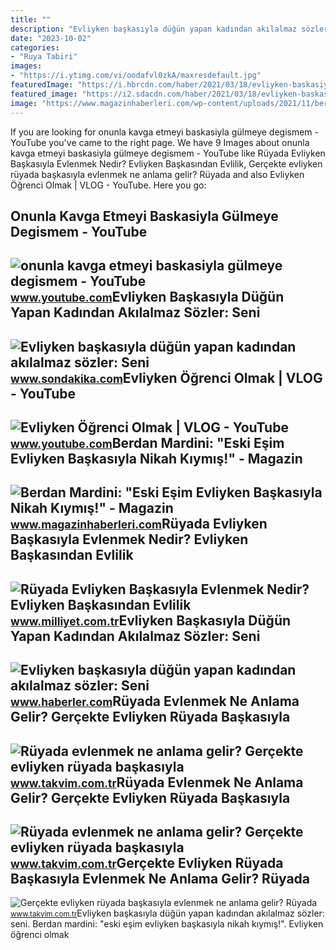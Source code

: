 ```yaml
---
title: ""
description: "Evliyken başkasıyla düğün yapan kadından akılalmaz sözler: seni"
date: "2023-10-02"
categories:
- "Ruya Tabiri"
images:
- "https://i.ytimg.com/vi/oodafvl0zkA/maxresdefault.jpg"
featuredImage: "https://i.hbrcdn.com/haber/2021/03/18/evliyken-baskasiyla-dugun-yapan-kadindan-14003500_5403_m.jpg"
featured_image: "https://i2.sdacdn.com/haber/2021/03/18/evliyken-baskasiyla-dugun-yapan-kadindan-14003500_5998_amp.jpg"
image: "https://www.magazinhaberleri.com/wp-content/uploads/2021/11/berdan-mardini-eski-esim-evliyken-baskasiyla-nikah-kiymis.jpg"
---
```


If you are looking for onunla kavga etmeyi baskasiyla gülmeye degismem - YouTube you've came to the right page. We have 9 Images about onunla kavga etmeyi baskasiyla gülmeye degismem - YouTube like Rüyada Evliyken Başkasıyla Evlenmek Nedir? Evliyken Başkasından Evlilik, Gerçekte evliyken rüyada başkasıyla evlenmek ne anlama gelir? Rüyada and also Evliyken Öğrenci Olmak | VLOG - YouTube. Here you go:

Onunla Kavga Etmeyi Baskasiyla Gülmeye Degismem - YouTube
---------------------------------------------------------

 ![onunla kavga etmeyi baskasiyla gülmeye degismem - YouTube](https://i.ytimg.com/vi/oodafvl0zkA/maxresdefault.jpg) <small>www.youtube.com</small>Evliyken Başkasıyla Düğün Yapan Kadından Akılalmaz Sözler: Seni
---------------------------------------------------------------

 ![Evliyken başkasıyla düğün yapan kadından akılalmaz sözler: Seni](https://i2.sdacdn.com/haber/2021/03/18/evliyken-baskasiyla-dugun-yapan-kadindan-14003500_5998_amp.jpg) <small>www.sondakika.com</small>Evliyken Öğrenci Olmak | VLOG - YouTube
---------------------------------------

 ![Evliyken Öğrenci Olmak | VLOG - YouTube](https://i.ytimg.com/vi/FnM0wTtsJgU/maxresdefault.jpg) <small>www.youtube.com</small>Berdan Mardini: "Eski Eşim Evliyken Başkasıyla Nikah Kıymış!" - Magazin
-----------------------------------------------------------------------

 ![Berdan Mardini: "Eski Eşim Evliyken Başkasıyla Nikah Kıymış!" - Magazin](https://www.magazinhaberleri.com/wp-content/uploads/2021/11/berdan-mardini-eski-esim-evliyken-baskasiyla-nikah-kiymis.jpg) <small>www.magazinhaberleri.com</small>Rüyada Evliyken Başkasıyla Evlenmek Nedir? Evliyken Başkasından Evlilik
-----------------------------------------------------------------------

 ![Rüyada Evliyken Başkasıyla Evlenmek Nedir? Evliyken Başkasından Evlilik](https://i2.milimaj.com/i/milliyet/75/0x410/6051e73986b24415d8d66635.jpg) <small>www.milliyet.com.tr</small>Evliyken Başkasıyla Düğün Yapan Kadından Akılalmaz Sözler: Seni
---------------------------------------------------------------

 ![Evliyken başkasıyla düğün yapan kadından akılalmaz sözler: Seni](https://i.hbrcdn.com/haber/2021/03/18/evliyken-baskasiyla-dugun-yapan-kadindan-14003500_5403_m.jpg) <small>www.haberler.com</small>Rüyada Evlenmek Ne Anlama Gelir? Gerçekte Evliyken Rüyada Başkasıyla
--------------------------------------------------------------------

 ![Rüyada evlenmek ne anlama gelir? Gerçekte evliyken rüyada başkasıyla](https://iatkv.tmgrup.com.tr/256296/0/0/0/0/0/0?u=https:%2f%2fitkv.tmgrup.com.tr%2falbum%2f2021%2f12%2f29%2f1640807489790.jpg&mw=1100&l=1) <small>www.takvim.com.tr</small>Rüyada Evlenmek Ne Anlama Gelir? Gerçekte Evliyken Rüyada Başkasıyla
--------------------------------------------------------------------

 ![Rüyada evlenmek ne anlama gelir? Gerçekte evliyken rüyada başkasıyla](https://iatkv.tmgrup.com.tr/711381/600/314/0/38/800/456?u=https:%2f%2fitkv.tmgrup.com.tr%2falbum%2f2021%2f12%2f29%2f1640807509719.jpg) <small>www.takvim.com.tr</small>Gerçekte Evliyken Rüyada Başkasıyla Evlenmek Ne Anlama Gelir? Rüyada
--------------------------------------------------------------------

 ![Gerçekte evliyken rüyada başkasıyla evlenmek ne anlama gelir? Rüyada](https://iatkv.tmgrup.com.tr/c24dba/600/314/0/0/1200/628?u=https:%2f%2fitkv.tmgrup.com.tr%2falbum%2f2022%2f01%2f26%2f1643202051751.jpg) <small>www.takvim.com.tr</small>Evliyken başkasıyla düğün yapan kadından akılalmaz sözler: seni. Berdan mardini: "eski eşim evliyken başkasıyla nikah kıymış!". Evliyken öğrenci olmak
